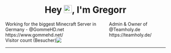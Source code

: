 


<div align="center">
<h1>Hey <img src="https://i.imgur.com/Cd3LRXS.gif" width="25">, I'm Gregorr</h1>
</div>
<div style="display:flex; flex-direction: columm">
  <div>
    Working for the biggest Minecraft Server in Germany - @GommeHD.net https://www.gommehd.net/
  </div>
<div>
  Admin & Owner of @Teamholy.de https://teamholy.de/
</div>
</div>

<div align="center">
  <div style="display:flex; flex-direction: columm;"> 
  <div>
    Visitor count (Besucher)
  </div>
 <div>
    <img src="https://profile-counter.glitch.me/gin337/count.svg" />
 </div>
  </div>
</div>




-----

